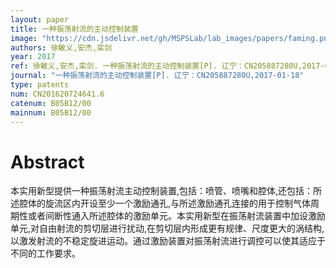 ```yaml
---
layout: paper
title: 一种振荡射流的主动控制装置
image: "https://cdn.jsdelivr.net/gh/MSPSLab/lab_images/papers/faming.png"
authors: 徐敏义,安杰,栾剑
year: 2017
ref: 徐敏义,安杰,栾剑. 一种振荡射流的主动控制装置[P]. 辽宁：CN205887280U,2017-01-18
journal: "一种振荡射流的主动控制装置[P]. 辽宁：CN205887280U,2017-01-18"
type: patents
num: CN201620724641.6
catenum: B05B12/00
mainnum: B05B12/00
---
```


# Abstract

本实用新型提供一种振荡射流主动控制装置,包括：喷管、喷嘴和腔体,还包括：所述腔体的旋流区内开设至少一个激励通孔,与所述激励通孔连接的用于控制气体周期性或者间断性通入所述腔体的激励单元。本实用新型在振荡射流装置中加设激励单元,对自由射流的剪切层进行扰动,在剪切层内形成更有规律、尺度更大的涡结构,以激发射流的不稳定旋进运动。通过激励装置对振荡射流进行调控可以使其适应于不同的工作要求。